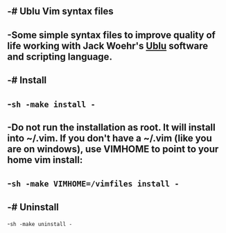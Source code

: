 -# Ublu Vim syntax files
-
-Some simple syntax files to improve quality of life working with Jack Woehr's [Ublu](https://github.com/jwoehr/ublu) software and scripting language.
-
-# Install
-
-```sh
-make install
-```
-
-Do not run the installation as root.  It will install into ~/.vim.  If you don't have a ~/.vim (like you are on windows), use VIMHOME to point to your home vim install:
-
-```sh
-make VIMHOME=/vimfiles install
-```
-
-# Uninstall
-
-```sh
-make uninstall
-```

